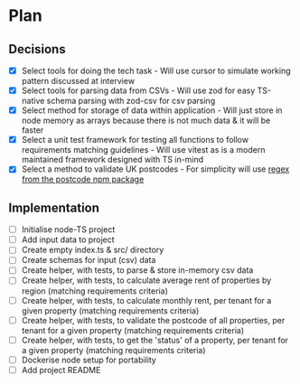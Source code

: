 # Plan

## Decisions

- [X] Select tools for doing the tech task - Will use cursor to simulate working pattern discussed at interview
- [X] Select tools for parsing data from CSVs - Will use zod for easy TS-native schema parsing with zod-csv for csv parsing
- [X] Select method for storage of data within application - Will just store in node memory as arrays because there is not much data & it will be faster
- [X] Select a unit test framework for testing all functions to follow requirements matching guidelines - Will use vitest as is a modern maintained framework designed with TS in-mind
- [X] Select a method to validate UK postcodes - For simplicity will use [regex from the postcode npm package](https://github.com/ideal-postcodes/postcode/blob/master/lib/index.ts)

## Implementation

- [ ] Initialise node-TS project
- [ ] Add input data to project
- [ ] Create empty index.ts & src/ directory
- [ ] Create schemas for input (csv) data
- [ ] Create helper, with tests, to parse & store in-memory csv data
- [ ] Create helper, with tests, to calculate average rent of properties by region (matching requirements criteria)
- [ ] Create helper, with tests, to calculate monthly rent, per tenant for a given property (matching requirements criteria)
- [ ] Create helper, with tests, to validate the postcode of all properties, per tenant for a given property (matching requirements criteria)
- [ ] Create helper, with tests, to get the 'status' of a property, per tenant for a given property (matching requirements criteria)
- [ ] Dockerise node setup for portability
- [ ] Add project README